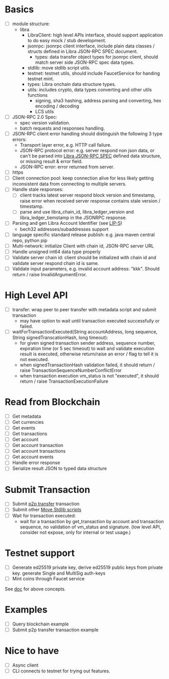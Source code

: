 
# Basics

- [ ] module structure:
  - libra
    - LibraClient: high level APIs interface, should support application to do easy mock / stub development.
    - jsonrpc: jsonrpc client interface, include plain data classes / structs defined in Libra JSON-RPC SPEC document.
      - types: data transfer object types for jsonrpc client, should match server side JSON-RPC spec data types.
    - stdlib: move stdlib script utils.
    - testnet: testnet utils, should include FaucetService for handing testnet mint.
    - types: Libra onchain data structure types.
    - utils: includes crypto, data types converting and other utils functions
      - signing, sha3 hashing, address parsing and converting, hex encoding / decoding
      - LCS utils
- [ ] JSON-RPC 2.0 Spec:
  - spec version validation.
  - batch requests and responses handling.
- [ ] JSON-RPC client error handling should distinguish the following 3 type errors:
  - Transport layer error, e.g. HTTP call failure.
  - JSON-RPC protocol error: e.g. server respond non json data, or can't be parsed into [Libra JSON-RPC SPEC][1] defined data structure, or missing result & error field.
  - JSON-RPC error: error returned from server.
- [ ] https
- [ ] Client connection pool: keep connection alive for less likely getting inconsistent data from connecting to multiple servers.
- [ ] Handle stale responses:
  - [ ] client tracks latest server respond block version and timestamp, raise error when received server response contains stale version / timestamp.
  - [ ] parse and use libra_chain_id, libra_ledger_version and libra_ledger_tiemstamp in the JSONRPC response.
- [ ] Parsing and gen Libra Account Identifier (see [LIP-5][2])
  - bech32 addresses/subaddresses support
- [ ] language specific standard release publish: e.g. java maven central repo, python pip
- [ ] Multi-network: initialize Client with chain id, JSON-RPC server URL
- [ ] Handle unsigned int64 data type properly
- [ ] Validate server chain id: client should be initialized with chain id and validate server respond chain id is same.
- [ ] Validate input parameters, e.g. invalid account address: "kkk". Should return / raise InvalidArgumentError.

# High Level API

- [ ] transfer: wrap peer to peer transfer with metadata script and submit transaction
  - may have option to wait until transaction executed successfully or failed.
- [ ] waitForTransactionExecuted(String accountAddress, long sequence, String signedTranscationHash, long timeout):
  - for given signed transaction sender address, sequence number, expiration time (or 5 sec timeout) to wait and validate execution result is executed, otherwise return/raise an error / flag to tell it is not executed.
  - when signedTransactionHash validation failed, it should return / raise TransactionSequenceNumberConflictError
  - when transaction execution vm_status is not "executed", it should return / raise TransactionExecutionFailure

# Read from Blockchain

- [ ] Get metadata
- [ ] Get currencies
- [ ] Get events
- [ ] Get transactions
- [ ] Get account
- [ ] Get account transaction
- [ ] Get account transactions
- [ ] Get account events
- [ ] Handle error response
- [ ] Serialize result JSON to typed data structure

# Submit Transaction

- [ ] Submit [p2p transfer][3] transaction
- [ ] Submit other [Move Stdlib scripts][4]
- [ ] Wait for transaction executed:
  - wait for a transaction by get_transaction by account and transaction sequence, no validation of vm_status and signature. (low level API, consider not expose, only for internal or test usage.)

# Testnet support

- [ ] Generate ed25519 private key, derive ed25519 public keys from private key. generate Single and MultiSig auth-keys
- [ ] Mint coins through Faucet service

See [doc][5] for above concepts.

# Examples

- [ ] Query blockchain example
- [ ] Submit p2p transfer transaction example

# Nice to have

- [ ] Async client
- [ ] CLI connects to testnet for trying out features.

[1]: https://github.com/libra/libra/blob/master/json-rpc/json-rpc-spec.md "Libra JSON-RPC SPEC"
[2]: https://github.com/libra/lip/blob/master/lips/lip-5.md "LIP-5"
[3]: https://github.com/libra/libra/blob/master/language/stdlib/transaction_scripts/doc/peer_to_peer_with_metadata.md "P2P Transafer"
[4]: https://github.com/libra/libra/tree/master/language/stdlib/transaction_scripts/doc "Move Stdlib scripts"
[5]: https://github.com/libra/libra/blob/master/client/libra-dev/README.md "Libra Client Dev Doc"
